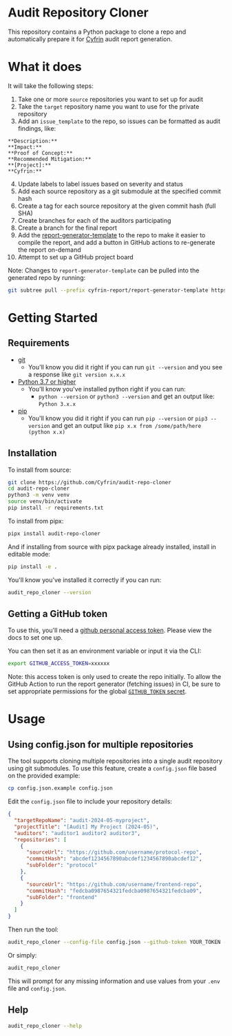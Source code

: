 # Audit Repository Cloner

This repository contains a Python package to clone a repo and automatically prepare it for [Cyfrin](https://www.cyfrin.io/) audit report generation.

# What it does

It will take the following steps:
1. Take one or more `source` repositories you want to set up for audit
2. Take the `target` repository name you want to use for the private repository
3. Add an `issue_template` to the repo, so issues can be formatted as audit findings, like:

```
**Description:**
**Impact:**
**Proof of Concept:**
**Recommended Mitigation:**
**[Project]:**
**Cyfrin:**
```

4. Update labels to label issues based on severity and status
5. Add each source repository as a git submodule at the specified commit hash
6. Create a tag for each source repository at the given commit hash (full SHA)
7. Create branches for each of the auditors participating
8. Create a branch for the final report
9. Add the [report-generator-template](https://github.com/Cyfrin/report-generator-template) to the repo to make it easier to compile the report, and add a button in GitHub actions to re-generate the report on-demand
10. Attempt to set up a GitHub project board

Note: Changes to `report-generator-template` can be pulled into the generated repo by running:
```bash
git subtree pull --prefix cyfrin-report/report-generator-template https://github.com/Cyfrin/report-generator-template main --squash
```

# Getting Started

## Requirements

- [git](https://git-scm.com/book/en/v2/Getting-Started-Installing-Git)
  - You'll know you did it right if you can run `git --version` and you see a response like `git version x.x.x`
- [Python 3.7 or higher](https://www.python.org/downloads/)
  - You'll know you've installed python right if you can run:
    - `python --version` or `python3 --version` and get an output like: `Python 3.x.x`
- [pip](https://pypi.org/project/pip/)
  - You'll know you did it right if you can run `pip --version` or `pip3 --version` and get an output like `pip x.x from /some/path/here (python x.x)`

## Installation

To install from source:

```bash
git clone https://github.com/Cyfrin/audit-repo-cloner
cd audit-repo-cloner
python3 -m venv venv
source venv/bin/activate
pip install -r requirements.txt
```

To install from pipx:
```bash
pipx install audit-repo-cloner
```

And if installing from source with pipx package already installed, install in editable mode:
```bash
pip install -e .
```

You'll know you've installed it correctly if you can run:

```bash
audit_repo_cloner --version
```

## Getting a GitHub token

To use this, you'll need a [github personal access token](https://docs.github.com/en/authentication/keeping-your-account-and-data-secure/creating-a-personal-access-token). Please view the docs to set one up.

You can then set it as an environment variable or input it via the CLI:

```bash
export GITHUB_ACCESS_TOKEN=xxxxxx
```

Note: this access token is only used to create the repo initially. To allow the GitHub Action to run the report generator (fetching issues) in CI, be sure to set appropriate permissions for the global [`GITHUB_TOKEN` secret](https://docs.github.com/en/actions/security-guides/automatic-token-authentication).

# Usage

## Using config.json for multiple repositories

The tool supports cloning multiple repositories into a single audit repository using git submodules. To use this feature, create a `config.json` file based on the provided example:

```bash
cp config.json.example config.json
```

Edit the `config.json` file to include your repository details:

```json
{
  "targetRepoName": "audit-2024-05-myproject",
  "projectTitle": "[Audit] My Project (2024-05)",
  "auditors": "auditor1 auditor2 auditor3",
  "repositories": [
    {
      "sourceUrl": "https://github.com/username/protocol-repo",
      "commitHash": "abcdef1234567890abcdef1234567890abcdef12",
      "subFolder": "protocol"
    },
    {
      "sourceUrl": "https://github.com/username/frontend-repo",
      "commitHash": "fedcba0987654321fedcba0987654321fedcba09",
      "subFolder": "frontend"
    }
  ]
}
```

Then run the tool:

```bash
audit_repo_cloner --config-file config.json --github-token YOUR_TOKEN --organization YOUR_ORG
```

Or simply:

```bash
audit_repo_cloner
```

This will prompt for any missing information and use values from your `.env` file and `config.json`.

## Help

```bash
audit_repo_cloner --help
```
